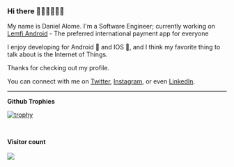 ### Hi there 👋🏾👋🏽👋🏽

My name is Daniel Alome. I'm a Software Engineer; currently working on [Lemfi Android](https://play.google.com/store/apps/details?id=com.lemonadeFinance.android) - The preferred international payment app for everyone

I enjoy developing for Android 🤖 and IOS , and I think my favorite thing to talk about is the Internet of Things. 

Thanks for checking out my profile.

You can connect with me on [Twitter](https://twitter.com/Astrocodr), [Instagram](https://www.instagram.com/astro_codr/), or even [LinkedIn](https://www.linkedin.com/in/alomedaniel/).

---

<div>
<!--   <img height="170" align="left" src="https://github-readme-stats.vercel.app/api?username=alome007&count_private=true&include_all_commits=true" /> -->
<!--   <img src="https://github-readme-stats.vercel.app/api/top-langs/?username=alome007&layout=compact" /> -->
<!--   <br/><br/> -->
 
  <b>Github Trophies</b><br/>
  
  [![trophy](https://github-profile-trophy.vercel.app/?username=alome007&theme=onedark&margin-w=15&margin-h=15)](https://www.buymeacoffee.com/pantani)
</div>

<br/>
<p align="left"> 
  <b>Visitor count</b><br/>
  <br/>
  <img src="https://profile-counter.glitch.me/alome007/count.svg" />
</p>
